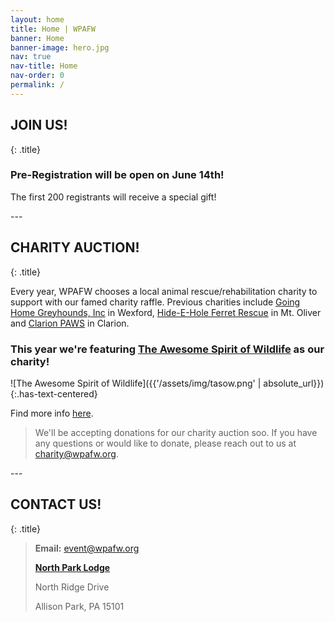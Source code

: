 ```yaml
---
layout: home
title: Home | WPAFW
banner: Home
banner-image: hero.jpg
nav: true
nav-title: Home
nav-order: 0
permalink: /
---
```


<section class="section">

## JOIN US!
{: .title}

### Pre-Registration will be open on June 14th! 
The first 200 registrants will receive a special gift!

</section>
---
<section class="section">

## CHARITY AUCTION!
{: .title}

Every year, WPAFW chooses a local animal rescue/rehabilitation charity to support with our famed charity raffle. Previous charities include [Going Home Greyhounds, Inc](https://www.goinghomegreyhounds.org/) in Wexford, [Hide-E-Hole Ferret Rescue](https://hide-e-hole.com/) in Mt. Oliver and [Clarion PAWS](http://www.clarionpaws.org/) in Clarion. 

### This year we're featuring **[The Awesome Spirit of Wildlife](https://tasow.org)** as our charity!

![The Awesome Spirit of Wildlife]({{'/assets/img/tasow.png' | absolute_url}})
{:.has-text-centered}

Find more info [here](/charity).

>We'll be accepting donations for our charity auction soo. If you have any questions or would like to donate, please reach out to us at [charity@wpafw.org](mailto:charity@wpafw.org).

</section>
---
<section class="section">

## CONTACT US!
{: .title}

>**Email:** [event@wpafw.org](mailto:event@wpafw.org)
>
>[**North Park Lodge**](https://goo.gl/maps/o1S7uUwtQZ2aN6wi9)
>
>North Ridge Drive
>
>Allison Park, PA 15101

</section>
